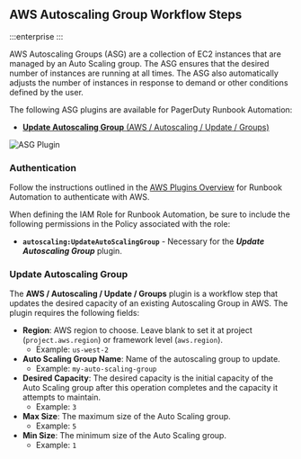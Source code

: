 ## AWS Autoscaling Group Workflow Steps

:::enterprise
:::

AWS Autoscaling Groups (ASG) are a collection of EC2 instances that are managed by an Auto Scaling group. The ASG ensures that the desired number of instances are running at all times. The ASG also automatically adjusts the number of instances in response to demand or other conditions defined by the user.

The following ASG plugins are available for PagerDuty Runbook Automation:

* [**Update Autoscaling Group** (AWS / Autoscaling / Update / Groups)](#update-autoscaling-group)

![ASG Plugin](/assets/img/aws-update-autoscaling-group.png)<br>

### Authentication

Follow the instructions outlined in the [AWS Plugins Overview](/manual/plugins/aws-plugins-overview.md) for Runbook Automation to authenticate with AWS.

When defining the IAM Role for Runbook Automation, be sure to include the following permissions in the Policy associated with the role:

* **`autoscaling:UpdateAutoScalingGroup`** - Necessary for the _**Update Autoscaling Group**_ plugin.

### Update Autoscaling Group

The **AWS / Autoscaling / Update / Groups** plugin is a workflow step that updates the desired capacity of an existing Autoscaling Group in AWS. The plugin requires the following fields:

* **Region**: AWS region to choose. Leave blank to set it at project (`project.aws.region`) or framework level (`aws.region`).
    * Example: `us-west-2`
* **Auto Scaling Group Name**: Name of the autoscaling group to update.
    * Example: `my-auto-scaling-group`
* **Desired Capacity**: The desired capacity is the initial capacity of the Auto Scaling group after this operation completes and the capacity it attempts to maintain.
    * Example: `3`
* **Max Size**: The maximum size of the Auto Scaling group.
    * Example: `5`
* **Min Size**: The minimum size of the Auto Scaling group.
    * Example: `1`